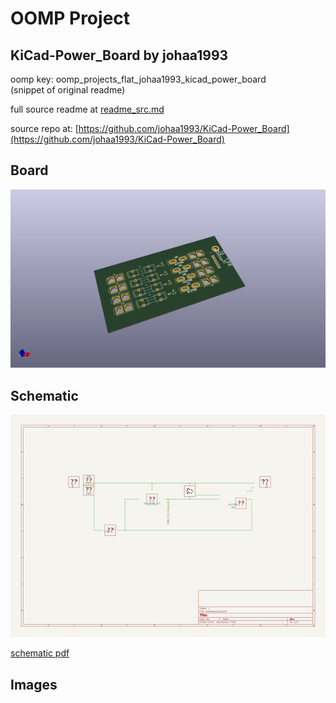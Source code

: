 # OOMP Project  
## KiCad-Power_Board  by johaa1993  
  
oomp key: oomp_projects_flat_johaa1993_kicad_power_board  
(snippet of original readme)  
  
  
  full source readme at [readme_src.md](readme_src.md)  
  
source repo at: [https://github.com/johaa1993/KiCad-Power_Board](https://github.com/johaa1993/KiCad-Power_Board)  
## Board  
  
[![working_3d.png](working_3d_600.png)](working_3d.png)  
## Schematic  
  
[![working_schematic.png](working_schematic_600.png)](working_schematic.png)  
  
[schematic pdf](working_schematic.pdf)  
## Images  
